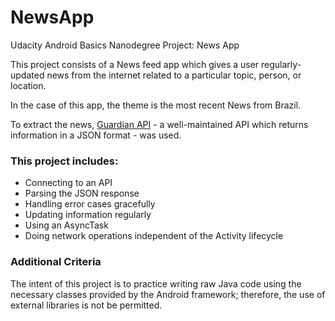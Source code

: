 # NewsApp
Udacity Android Basics Nanodegree Project: News App

This project consists of a News feed app which gives a user regularly-updated news from the internet related to a particular topic, person, or location.

In the case of this app, the theme is the most recent News from Brazil.

To extract the news, <a href="http://open-platform.theguardian.com/documentation/">Guardian API</a> - a well-maintained API which returns information in a JSON format - was used.

### This project includes:

* Connecting to an API
* Parsing the JSON response
* Handling error cases gracefully
* Updating information regularly
* Using an AsyncTask
* Doing network operations independent of the Activity lifecycle

### Additional Criteria
The intent of this project is to practice writing raw Java code using the necessary classes provided by the Android framework; therefore, the use of external libraries is not be permitted.
